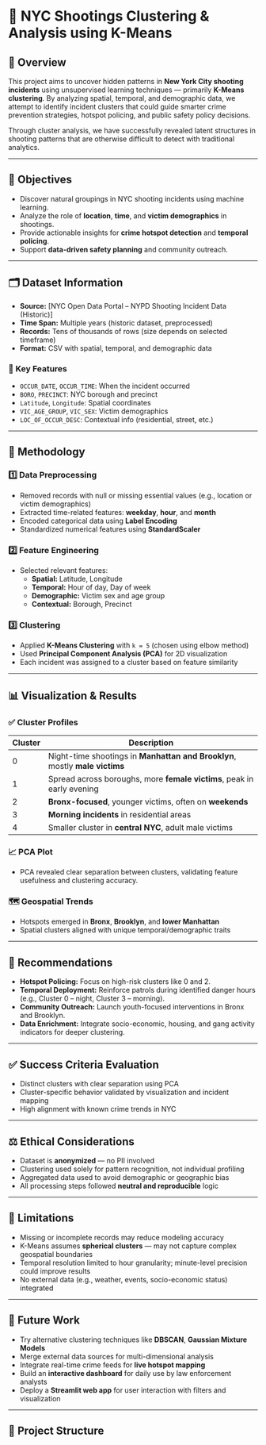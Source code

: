 # 🗽 NYC Shootings Clustering & Analysis using K-Means

## 📌 Overview

This project aims to uncover hidden patterns in **New York City shooting incidents** using unsupervised learning techniques — primarily **K-Means clustering**. By analyzing spatial, temporal, and demographic data, we attempt to identify incident clusters that could guide smarter crime prevention strategies, hotspot policing, and public safety policy decisions.

Through cluster analysis, we have successfully revealed latent structures in shooting patterns that are otherwise difficult to detect with traditional analytics.

---

## 🎯 Objectives

- Discover natural groupings in NYC shooting incidents using machine learning.
- Analyze the role of **location**, **time**, and **victim demographics** in shootings.
- Provide actionable insights for **crime hotspot detection** and **temporal policing**.
- Support **data-driven safety planning** and community outreach.

---

## 🗂️ Dataset Information

- **Source:** [NYC Open Data Portal – NYPD Shooting Incident Data (Historic)]  
- **Time Span:** Multiple years (historic dataset, preprocessed)
- **Records:** Tens of thousands of rows (size depends on selected timeframe)
- **Format:** CSV with spatial, temporal, and demographic data

### 🔑 Key Features

- `OCCUR_DATE`, `OCCUR_TIME`: When the incident occurred
- `BORO`, `PRECINCT`: NYC borough and precinct
- `Latitude`, `Longitude`: Spatial coordinates
- `VIC_AGE_GROUP`, `VIC_SEX`: Victim demographics
- `LOC_OF_OCCUR_DESC`: Contextual info (residential, street, etc.)

---

## 🧠 Methodology

### 1️⃣ Data Preprocessing

- Removed records with null or missing essential values (e.g., location or victim demographics)
- Extracted time-related features: **weekday**, **hour**, and **month**
- Encoded categorical data using **Label Encoding**
- Standardized numerical features using **StandardScaler**

### 2️⃣ Feature Engineering

- Selected relevant features:
  - **Spatial:** Latitude, Longitude
  - **Temporal:** Hour of day, Day of week
  - **Demographic:** Victim sex and age group
  - **Contextual:** Borough, Precinct

### 3️⃣ Clustering

- Applied **K-Means Clustering** with `k = 5` (chosen using elbow method)
- Used **Principal Component Analysis (PCA)** for 2D visualization
- Each incident was assigned to a cluster based on feature similarity

---

## 📊 Visualization & Results

### ✅ Cluster Profiles

| Cluster | Description |
|--------|-------------|
| 0 | Night-time shootings in **Manhattan and Brooklyn**, mostly **male victims** |
| 1 | Spread across boroughs, more **female victims**, peak in early evening |
| 2 | **Bronx-focused**, younger victims, often on **weekends** |
| 3 | **Morning incidents** in residential areas |
| 4 | Smaller cluster in **central NYC**, adult male victims |

### 📈 PCA Plot

- PCA revealed clear separation between clusters, validating feature usefulness and clustering accuracy.

### 🗺️ Geospatial Trends

- Hotspots emerged in **Bronx**, **Brooklyn**, and **lower Manhattan**
- Spatial clusters aligned with unique temporal/demographic traits

---

## 📌 Recommendations

- **Hotspot Policing:** Focus on high-risk clusters like 0 and 2.
- **Temporal Deployment:** Reinforce patrols during identified danger hours (e.g., Cluster 0 – night, Cluster 3 – morning).
- **Community Outreach:** Launch youth-focused interventions in Bronx and Brooklyn.
- **Data Enrichment:** Integrate socio-economic, housing, and gang activity indicators for deeper clustering.

---

## ✅ Success Criteria Evaluation

- Distinct clusters with clear separation using PCA
- Cluster-specific behavior validated by visualization and incident mapping
- High alignment with known crime trends in NYC

---

## ⚖️ Ethical Considerations

- Dataset is **anonymized** — no PII involved
- Clustering used solely for pattern recognition, not individual profiling
- Aggregated data used to avoid demographic or geographic bias
- All processing steps followed **neutral and reproducible** logic

---

## 🚧 Limitations

- Missing or incomplete records may reduce modeling accuracy
- K-Means assumes **spherical clusters** — may not capture complex geospatial boundaries
- Temporal resolution limited to hour granularity; minute-level precision could improve results
- No external data (e.g., weather, events, socio-economic status) integrated

---

## 🔮 Future Work

- Try alternative clustering techniques like **DBSCAN**, **Gaussian Mixture Models**
- Merge external data sources for multi-dimensional analysis
- Integrate real-time crime feeds for **live hotspot mapping**
- Build an **interactive dashboard** for daily use by law enforcement analysts
- Deploy a **Streamlit web app** for user interaction with filters and visualization

---

## 📁 Project Structure


